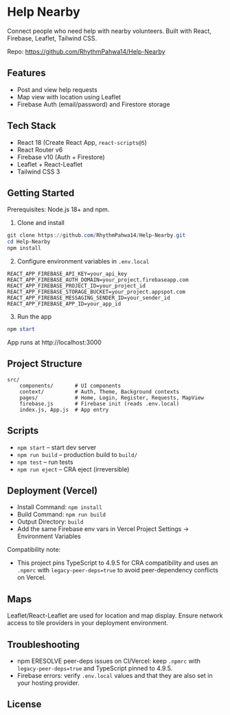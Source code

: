 # Help Nearby

Connect people who need help with nearby volunteers. Built with React, Firebase, Leaflet, Tailwind CSS.

Repo: https://github.com/RhythmPahwa14/Help-Nearby

## Features

- Post and view help requests
- Map view with location using Leaflet
- Firebase Auth (email/password) and Firestore storage

## Tech Stack

- React 18 (Create React App, `react-scripts@5`)
- React Router v6
- Firebase v10 (Auth + Firestore)
- Leaflet + React-Leaflet
- Tailwind CSS 3


## Getting Started

Prerequisites: Node.js 18+ and npm.

1) Clone and install

```powershell
git clone https://github.com/RhythmPahwa14/Help-Nearby.git
cd Help-Nearby
npm install
```

2) Configure environment variables in `.env.local`

```env
REACT_APP_FIREBASE_API_KEY=your_api_key
REACT_APP_FIREBASE_AUTH_DOMAIN=your_project.firebaseapp.com
REACT_APP_FIREBASE_PROJECT_ID=your_project_id
REACT_APP_FIREBASE_STORAGE_BUCKET=your_project.appspot.com
REACT_APP_FIREBASE_MESSAGING_SENDER_ID=your_sender_id
REACT_APP_FIREBASE_APP_ID=your_app_id
```

3) Run the app

```powershell
npm start
```

App runs at http://localhost:3000

## Project Structure

```
src/
	components/       # UI components
	context/          # Auth, Theme, Background contexts
	pages/            # Home, Login, Register, Requests, MapView
	firebase.js       # Firebase init (reads .env.local)
	index.js, App.js  # App entry
```

## Scripts

- `npm start` – start dev server
- `npm run build` – production build to `build/`
- `npm test` – run tests
- `npm run eject` – CRA eject (irreversible)

## Deployment (Vercel)

- Install Command: `npm install`
- Build Command: `npm run build`
- Output Directory: `build`
- Add the same Firebase env vars in Vercel Project Settings → Environment Variables

Compatibility note:

- This project pins TypeScript to 4.9.5 for CRA compatibility and uses an `.npmrc` with `legacy-peer-deps=true` to avoid peer-dependency conflicts on Vercel.

## Maps

Leaflet/React-Leaflet are used for location and map display. Ensure network access to tile providers in your deployment environment.

## Troubleshooting

- npm ERESOLVE peer-deps issues on CI/Vercel: keep `.npmrc` with `legacy-peer-deps=true` and TypeScript pinned to 4.9.5.
- Firebase errors: verify `.env.local` values and that they are also set in your hosting provider.

## License


